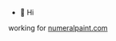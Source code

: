 - 👋 Hi

<!---
breaker01/breaker01 is a ✨ special ✨ repository because its `README.md` (this file) appears on your GitHub profile.
You can click the Preview link to take a look at your changes.
--->
working for [numeralpaint.com](numerlapaint.com)
